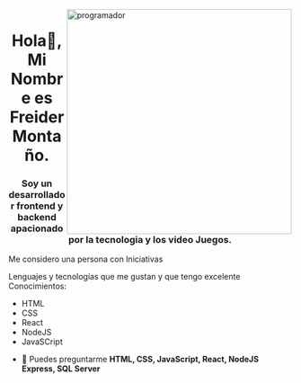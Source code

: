 <img align="right" alt="programador" height="400" src="https://camo.githubusercontent.com/cae12fddd9d6982901d82580bdf321d81fb299141098ca1c2d4891870827bf17/68747470733a2f2f6d69726f2e6d656469756d2e636f6d2f6d61782f313336302f302a37513379765349765f7430696f4a2d5a2e676966">

<h1 align="center">Hola👋, Mi Nombre es Freider Montaño.</h1>
<h3 align="center">Soy un desarrollador frontend y backend apacionado por la tecnologia y los video Juegos.</h3>
<p>Me considero una persona con Iniciativas</p>

<p>Lenguajes y tecnologías que me gustan y que tengo excelente Conocimientos:</p>
<ul>
  <li>HTML</li>
  <li>CSS</li>
  <li>React</li>
  <li>NodeJS</li>
  <li>JavaSCript</li>
</ul>

- 💬 Puedes preguntarme **HTML, CSS, JavaScript, React, NodeJS Express, SQL Server**

